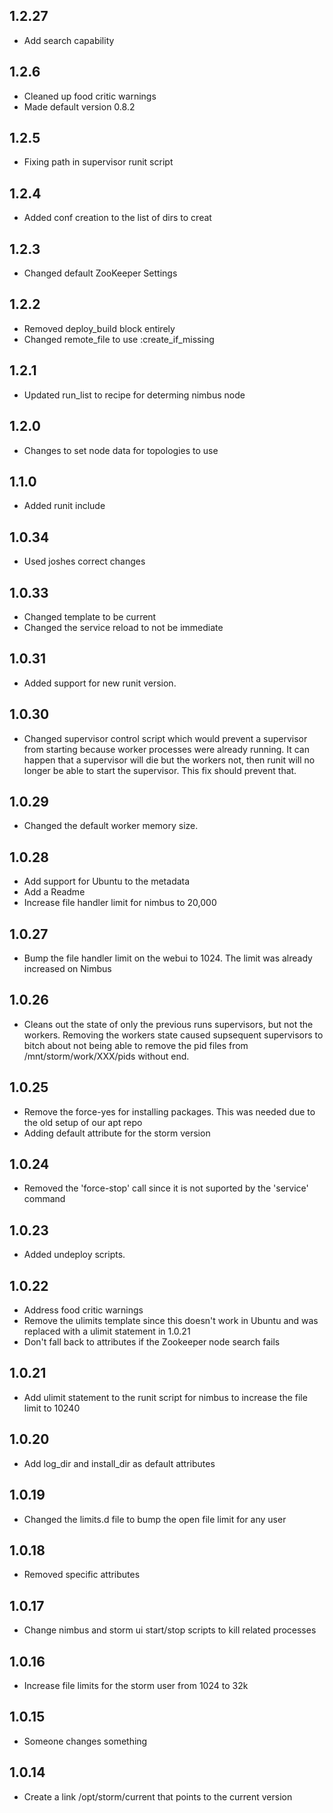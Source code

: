 ## 1.2.27
* Add search capability

## 1.2.6
* Cleaned up food critic warnings
* Made default version 0.8.2

## 1.2.5
* Fixing path in supervisor runit script

## 1.2.4
* Added conf creation to the list of dirs to creat

## 1.2.3
* Changed default ZooKeeper Settings

## 1.2.2
* Removed deploy_build block entirely 
* Changed remote_file to use :create_if_missing

## 1.2.1
* Updated run_list to recipe for determing nimbus node

## 1.2.0
* Changes to set node data for topologies to use

## 1.1.0
* Added runit include

## 1.0.34
* Used joshes correct changes

## 1.0.33
* Changed template to be current
* Changed the service reload to not be immediate

## 1.0.31
* Added support for new runit version.

## 1.0.30
* Changed supervisor control script which would prevent a supervisor from
  starting because worker processes were already running. It can happen
  that a supervisor will die but the workers not, then runit will no
  longer be able to start the supervisor. This fix should prevent that.

## 1.0.29
* Changed the default worker memory size.

## 1.0.28
* Add support for Ubuntu to the metadata
* Add a Readme
* Increase file handler limit for nimbus to 20,000

## 1.0.27
* Bump the file handler limit on the webui to 1024. The limit was already increased on Nimbus

## 1.0.26
* Cleans out the state of only the previous runs supervisors, but not the workers.
  Removing the workers state caused supsequent supervisors to bitch about not
  being able to remove the pid files from /mnt/storm/work/XXX/pids without
  end.

## 1.0.25
* Remove the force-yes for installing packages.  This was needed due to the old setup of our apt repo
* Adding default attribute for the storm version

## 1.0.24
* Removed the 'force-stop' call since it is not suported by the 'service' command

## 1.0.23
* Added undeploy scripts.

## 1.0.22
* Address food critic warnings
* Remove the ulimits template since this doesn't work in Ubuntu and was replaced with a ulimit statement in 1.0.21
* Don't fall back to attributes if the Zookeeper node search fails

## 1.0.21
* Add ulimit statement to the runit script for nimbus to increase the file limit to 10240

## 1.0.20
* Add log_dir and install_dir as default attributes

## 1.0.19
* Changed the limits.d file to bump the open file limit for any user

## 1.0.18
* Removed  specific attributes

## 1.0.17
* Change nimbus and storm ui start/stop scripts to kill related
  processes

## 1.0.16
* Increase file limits for the storm user from 1024 to 32k

## 1.0.15
* Someone changes something

## 1.0.14
* Create a link /opt/storm/current that points to the current version
